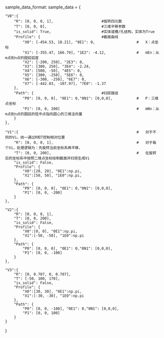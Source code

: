 sample_data_format:
sample_data = {
    
    "V0":{
        "R": [0, 0, 0, 1],                      #旋转四元数
        "T": [0, 0, 0],                         #三维平移参数   
        "is_solid": True,                       #实体或槽/孔结构，实体为True
        "Profile": {                            #截面曲线
            "X0": [-454.53, 18.21], "0E1": 0,                   #   X：点坐标
            "X1": [-355.47, 166.79], "1E2": -4.12,              #   mEn：从m点到n点的圆弧弧度
            "X2": [-200, 250], "2E3": 0,
            "X3": [300, 250], "3E4": -2.24,
            "X4": [500, -50], "4E5": 0,
            "X5": [300, -250], "5E6": 0,
            "X6": [-300, -250], "6E7": 0,
            "X7": [-442.03, -107.97], "7E0": -1.37
        },        
        "Path": {                               #扫掠路径
            "P0": [0, 0, 0], "0E1": 0,"0N1": [0,0,0],           #   P：三维点坐标
            "P1": [0, 0, 200]                                   #   mNn：从m点到n点的圆弧的弦中点指向圆心的三维法向量
        }        
    },
    
    "V1":{                                                      #   对于不同的Vi，统一通过R和T控制相对位置
        "R": [0, 0, 0, 1],                                      #   对于每个Vi，处理逻辑为：先旋转当前坐标系再平移，
        "T": [0, 0, 200],                                       #   在旋转后的坐标系中按照二维点坐标绘制截面并扫掠生成Vi
        "is_solid": False,
        "Profile": {
            "X0":[20, 20], "0E1":np.pi,
            "X1":[50, 50], "1E0":np.pi, 
        },
        "Path": {
            "P0": [0, 0, 0], "0E1": 0,"0N1": [0,0,0],
            "P1": [0, 0, -200]
        }
    },
    
    "V2":{
        "R": [0, 0, 0, 1],
        "T": [0, 0, 200],
        "is_solid": False,
        "Profile": {
            "X0":[0, 0], "0E1":np.pi,
            "X1":[-50, -50], "1E0":np.pi
        },
        "Path": {
            "P0": [0, 0, 0], "0E1": 0,"0N1": [0,0,0],
            "P1": [0, 0, -100]
        }
    },
    
    "V3":{
        "R": [0, 0.707, 0, 0.707],
        "T": [-50, 100, 170],
        "is_solid": False,
        "Profile": {
            "X0":[30, 30], "0E1":np.pi,
            "X1":[-30, -30], "1E0":np.pi
        },
        "Path": {
            "P0": [0, 0, -100], "0E1": 0,"0N1": [0,0,0],
            "P1": [0, 0, 100]
        }        
    }

}
